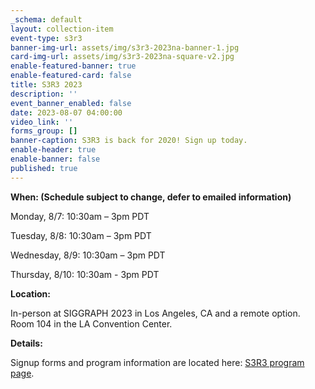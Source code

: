 ```yaml
---
_schema: default
layout: collection-item
event-type: s3r3
banner-img-url: assets/img/s3r3-2023na-banner-1.jpg
card-img-url: assets/img/s3r3-2023na-square-v2.jpg
enable-featured-banner: true
enable-featured-card: false
title: S3R3 2023
description: ''
event_banner_enabled: false
date: 2023-08-07 04:00:00
video_link: ''
forms_group: []
banner-caption: S3R3 is back for 2020! Sign up today.
enable-header: true
enable-banner: false
published: true
---
```

**When: (Schedule subject to change, defer to emailed information)**

Monday, 8/7: 10:30am – 3pm PDT

Tuesday, 8/8: 10:30am – 3pm PDT

Wednesday, 8/9: 10:30am – 3pm PDT

Thursday, 8/10: 10:30am - 3pm PDT

**Location:**

In-person at SIGGRAPH 2023 in Los Angeles, CA and a remote option. Room 104 in the LA Convention Center.

**Details:**

Signup forms and program information are located here: [S3R3 program page]().